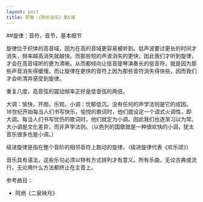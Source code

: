 ```yaml
---
layout: post
title: 耶鲁：《聆听音乐》第5课
---
```

##旋律：音符，音节，基本细节
 
旋律位于织体的高音域，因为在高的音域更容易被听到。低声波要过更长的时间才消失，频率越高消失就越快。而那些短的声波消失的更快，因此我们才听到旋律，才会在高音域听的更为清晰。从而都倾向让低音提琴演奏长的低音符，就是因为那些声音消失得缓慢。而让旋律在更快的音符上因为那些音符消失得快些，因而我们才会听清并感受到旋律。
 
重复八度，高音弦的震动频率正好是低音弦的两倍。
 
大调：愉快，开朗，乐观。小调：忧郁低沉。没有任何的声学法则是它的成因。16世纪开始每当人们书写快乐，愉悦的歌词时，他们就设定一个调式火调性，即大调。每当人们书写忧伤的歌词时，他们就定为小调。因此我们也逐渐习以为常。大小调是文化差异，而非声学法则。（以色列的国歌就是一种很欢快的小调，犹太音乐很多也是小调。）
 
级进旋律是指在整个音阶的相邻音符上跑动的旋律。（级进旋律代表《欢乐颂》）

音乐具有语法，这些乐句必须以特有方式排列才有意义。所有乐曲，无论古典或流行，无论用什么方法都终止在主音上。
 
参考曲目：

*  阿炳《二泉映月》
